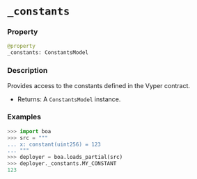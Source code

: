 # `_constants`

### Property

```python
@property
_constants: ConstantsModel
```

### Description

Provides access to the constants defined in the Vyper contract.

- Returns: A `ConstantsModel` instance.

### Examples

```python
>>> import boa
>>> src = """
... x: constant(uint256) = 123
... """
>>> deployer = boa.loads_partial(src)
>>> deployer._constants.MY_CONSTANT
123
```